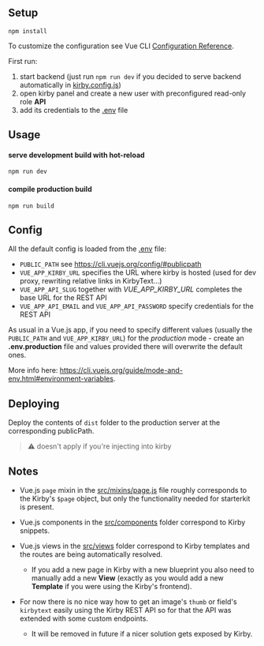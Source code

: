 ## Setup
```
npm install
```
To customize the configuration see Vue CLI [Configuration Reference](https://cli.vuejs.org/config/).

First run:
1. start backend (just run `npm run dev` if you decided to serve backend automatically in [kirby.config.js](https://github.com/jmheretik/kirby-vue-starterkit#config))
2. open kirby panel and create a new user with preconfigured read-only role **API**
3. add its credentials to the [.env](.env) file


## Usage

#### serve development build with hot-reload
```
npm run dev
```

#### compile production build
```
npm run build
```


## Config

All the default config is loaded from the [.env](.env) file:
- `PUBLIC_PATH` see https://cli.vuejs.org/config/#publicpath
- `VUE_APP_KIRBY_URL` specifies the URL where kirby is hosted (used for dev proxy, rewriting relative links in KirbyText...)
- `VUE_APP_API_SLUG` together with *VUE_APP_KIRBY_URL* completes the base URL for the REST API
- `VUE_APP_API_EMAIL` and `VUE_APP_API_PASSWORD` specify credentials for the REST API

As usual in a Vue.js app, if you need to specify different values (usually the `PUBLIC_PATH` and `VUE_APP_KIRBY_URL`) for the *production* mode - create an **.env.production** file and values provided there will overwrite the default ones.

More info here: https://cli.vuejs.org/guide/mode-and-env.html#environment-variables.


## Deploying

Deploy the contents of `dist` folder to the production server at the corresponding publicPath.

> ⚠️ doesn't apply if you're injecting into kirby


## Notes

- Vue.js `page` mixin in the [src/mixins/page.js](src/mixins/page.js) file roughly corresponds to the Kirby's `$page` object, but only the functionality needed for starterkit is present.
- Vue.js components in the [src/components](src/components) folder correspond to Kirby snippets.
- Vue.js views in the [src/views](src/views) folder correspond to Kirby templates and the routes are being automatically resolved.
  - If you add a new page in Kirby with a new blueprint you also need to manually add a new **View** (exactly as you would add a new **Template** if you were using the Kirby's frontend).
  
- For now there is no nice way how to get an image's `thumb` or field's `kirbytext` easily using the Kirby REST API so for that the API was extended with some custom endpoints.
  - It will be removed in future if a nicer solution gets exposed by Kirby.

